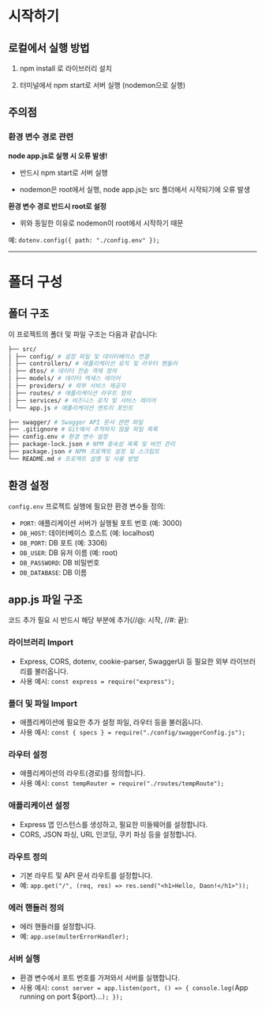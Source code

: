 # 시작하기

## 로컬에서 실행 방법

1. npm install 로 라이브러리 설치

2. 터미널에서 npm start로 서버 실행 (nodemon으로 실행)

## 주의점

### 환경 변수 경로 관련

**node app.js로 실행 시 오류 발생!**

- 반드시 npm start로 서버 실행

- nodemon은 root에서 실행, node app.js는 src 폴더에서 시작되기에 오류 발생

**환경 변수 경로 반드시 root로 설정**

- 위와 동일한 이유로 nodemon이 root에서 시작하기 때문

예: `dotenv.config({ path: "./config.env" });`

---

# 폴더 구성

## 폴더 구조

이 프로젝트의 폴더 및 파일 구조는 다음과 같습니다:

```bash
├── src/
│ ├── config/ # 설정 파일 및 데이터베이스 연결
│ ├── controllers/ # 애플리케이션 로직 및 라우터 핸들러
│ ├── dtos/ # 데이터 전송 객체 정의
│ ├── models/ # 데이터 엑세스 레이어
│ ├── providers/ # 외부 서비스 제공자
│ ├── routes/ # 애플리케이션 라우트 정의
│ ├── services/ # 비즈니스 로직 및 서비스 레이어
│ └── app.js # 애플리케이션 엔트리 포인트

├── swagger/ # Swagger API 문서 관련 파일
├── .gitignore # Git에서 추적하지 않을 파일 목록
├── config.env # 환경 변수 설정
├── package-lock.json # NPM 종속성 목록 및 버전 관리
├── package.json # NPM 프로젝트 설정 및 스크립트
└── README.md # 프로젝트 설명 및 사용 방법
```

## 환경 설정

`config.env` 프로젝트 실행에 필요한 환경 변수들 정의:

- `PORT`: 애플리케이션 서버가 실행될 포트 번호 (예: 3000)
- `DB_HOST`: 데이터베이스 호스트 (예: localhost)
- `DB_PORT`: DB 포트 (예: 3306)
- `DB_USER`: DB 유저 이름 (예: root)
- `DB_PASSWORD`: DB 비밀번호
- `DB_DATABASE`: DB 이름

## app.js 파일 구조

코드 추가 필요 시 반드시 해당 부분에 추가(//@: 시작, //#: 끝):

### 라이브러리 Import

- Express, CORS, dotenv, cookie-parser, SwaggerUi 등 필요한 외부 라이브러리를 불러옵니다.
- 사용 예시: `const express = require("express");`

### 폴더 및 파일 Import

- 애플리케이션에 필요한 추가 설정 파일, 라우터 등을 불러옵니다.
- 사용 예시: `const { specs } = require("./config/swaggerConfig.js");`

### 라우터 설정

- 애플리케이션의 라우트(경로)를 정의합니다.
- 사용 예시: `const tempRouter = require("./routes/tempRoute");`

### 애플리케이션 설정

- Express 앱 인스턴스를 생성하고, 필요한 미들웨어를 설정합니다.
- CORS, JSON 파싱, URL 인코딩, 쿠키 파싱 등을 설정합니다.

### 라우트 정의

- 기본 라우트 및 API 문서 라우트를 설정합니다.
- 예: `app.get("/", (req, res) => res.send("<h1>Hello, Daon!</h1>"));`

### 에러 핸들러 정의

- 에러 핸들러를 설정합니다.
- 예: `app.use(multerErrorHandler);`

### 서버 실행

- 환경 변수에서 포트 번호를 가져와서 서버를 실행합니다.
- 사용 예시: `const server = app.listen(port, () => { console.log(`App running on port ${port}...`); });`

```

```
